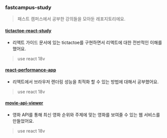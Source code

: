 ### fastcampus-study
> 패스트 캠퍼스에서 공부한 강의들을 모아둔 레포지토리에요.

#### [tictactoe-react-study](https://github.com/hyunbeanohh/fastcampus-study/tree/main/tictactoe-react-study)
+ 리액트 가이드 문서에 있는 tictactoe를 구현하면서 리액트에 대한 전반적인 이해를 했어요.
> use react 18v
#### [react-performance-app](https://github.com/hyunbeanohh/fastcampus-study/tree/main/react-performance-app)
+ 리액트에서 브라우저 렌더링 성능을 최적화 할 수 있는 방법에 대해서 공부했어요.
> use react 18v
#### [movie-api-viewer](https://github.com/hyunbeanohh/fastcampus-study/tree/main/movie-api-viewer)
+ 영화 API를 통해 최신 영화 순위와 주제에 맞는 영화를 보여줄 수 있는 웹 서비스를 만들었어요.
> use react 18v
